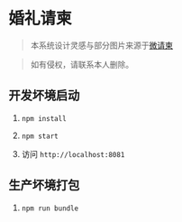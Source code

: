 # 婚礼请柬

> 本系统设计灵感与部分图片来源于[微请柬](http://www.wqingjian.com/)

> 如有侵权，请联系本人删除。

## 开发坏境启动

1. `npm install`

2. `npm start`

3. 访问 `http://localhost:8081`

## 生产坏境打包

1. `npm run bundle`